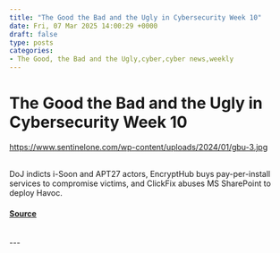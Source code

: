 ```yaml
---
title: "The Good the Bad and the Ugly in Cybersecurity Week 10"
date: Fri, 07 Mar 2025 14:00:29 +0000
draft: false
type: posts
categories: 
- The Good, the Bad and the Ugly,cyber,cyber news,weekly
---
```

# The Good the Bad and the Ugly in Cybersecurity Week 10
https://www.sentinelone.com/wp-content/uploads/2024/01/gbu-3.jpg
<br/>

<br/>
DoJ indicts i-Soon and APT27 actors, EncryptHub buys pay-per-install services to compromise victims, and ClickFix abuses MS SharePoint to deploy Havoc.

#### [Source](https://www.sentinelone.com/blog/the-good-the-bad-and-the-ugly-in-cybersecurity-week-10-6/)

<br/>
---
